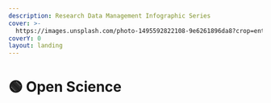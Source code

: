 ```yaml
---
description: Research Data Management Infographic Series
cover: >-
  https://images.unsplash.com/photo-1495592822108-9e6261896da8?crop=entropy&cs=srgb&fm=jpg&ixid=M3wxOTcwMjR8MHwxfHNlYXJjaHwzfHxvcGVuJTIwc2NpZW5jZXxlbnwwfHx8fDE2ODk1OTgzNDF8MA&ixlib=rb-4.0.3&q=85
coverY: 0
layout: landing
---
```


# 🟢 Open Science

